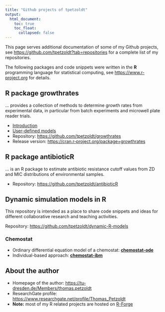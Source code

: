 ```yaml
---
title: "Github projects of tpetzoldt"
output:
  html_document:
    toc: true
    toc_float:
      collapsed: false
---
```



This page serves additional documentation of some of my Github projects, 
see https://github.com/tpetzoldt?tab=repositories for a complete list of my repositories.

The following packages and code snippets were written in the **R** programming language for statistical computing, see https://www.r-project.org for details.

## R package growthrates

... provides a collection of methods to determine growth rates from experimental data, in particular from batch experiments and microwell plate reader trials.

* [Introduction](growthrates/doc/Introduction.html)
* [User-defined models](growthrates/doc/User_models.html)
* Repository: https://github.com/tpetzoldt/growthrates
* Release version: https://cran.r-project.org/package=growthrates

## R package antibioticR

... is an R package to estimate antibiotic resistance cutoff values from ZD and MIC distributions of environmental samples.

* Repository: https://github.com/tpetzoldt/antibioticR

## Dynamic simulation models in R

This repository is intended as a place to share code snippets and ideas for different collaborative research and teaching activities.

Repository: https://github.com/tpetzoldt/dynamic-R-models

### Chemostat

* Ordinary differential equation model of a chemostat: [**chemostat-ode**](chemostat/chemostat-ode.html)
* Individual-based approach: [**chemostat-ibm**](chemostat/chemostat-ibm.html)

## About the author

* Homepage of the author: https://tu-dresden.de/Members/thomas.petzoldt
* ResearchGate profile: https://www.researchgate.net/profile/Thomas_Petzoldt
* **Note:** most of my R related projects are hosted on [R-Forge](https://r-forge.r-project.org/users/petzoldt/)
